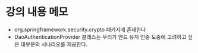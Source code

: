 # 강의 내용 메모

- org.springframework.security.crypto 패키지에 존재한다
- DaoAuthenticationProvider 클래스는 우리가 엔드 유저 인증 도중에 고려하고 싶은 대부분의 시나리오를 제공한다.
